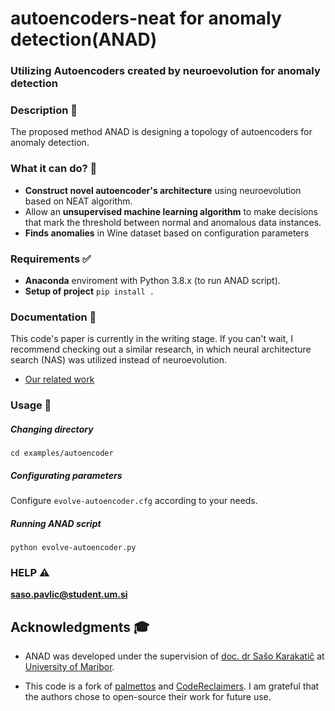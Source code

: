 # autoencoders-neat  for  anomaly  detection(ANAD)

### Utilizing Autoencoders created by neuroevolution for anomaly detection

### Description 📝

The proposed method ANAD is designing a topology of autoencoders for anomaly detection.

### What it can do? 👀

* **Construct novel autoencoder's architecture** using neuroevolution based on NEAT algorithm.
* Allow an **unsupervised machine learning algorithm** to make decisions that mark the threshold between normal and
  anomalous data instances.
* **Finds anomalies** in Wine dataset based on configuration parameters

### Requirements ✅

* **Anaconda** enviroment with Python 3.8.x (to run ANAD script).
* **Setup of project** `pip install .`

### Documentation 📘

This code's paper is currently in the writing stage. If you can't wait, I recommend checking out a similar research, in
which neural architecture search (NAS) was utilized instead of neuroevolution.

* [Our related work](https://github.com/SasoPavlic/AutoDaedalus)

### Usage 🔨

##### Changing directory

`cd examples/autoencoder`

##### Configurating parameters

Configure `evolve-autoencoder.cfg` according to your needs.

##### Running ANAD script

`python evolve-autoencoder.py`

### HELP ⚠️

**saso.pavlic@student.um.si**

## Acknowledgments 🎓

* ANAD was developed under the supervision
  of [doc. dr Sašo Karakatič](https://ii.feri.um.si/en/person/saso-karakatic-2/)
  at [University of Maribor](https://www.um.si/en/Pages/default.aspx).

* This code is a fork of [palmettos](https://github.com/palmettos/autoencoders-neat)
  and [CodeReclaimers](https://github.com/CodeReclaimers/neat-python). I am grateful that the authors chose to
  open-source their work for future use.